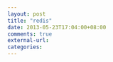 ```yaml
---
layout: post
title: "redis"
date: 2013-05-23T17:04:00+08:00
comments: true
external-url: 
categories: 
---
```

